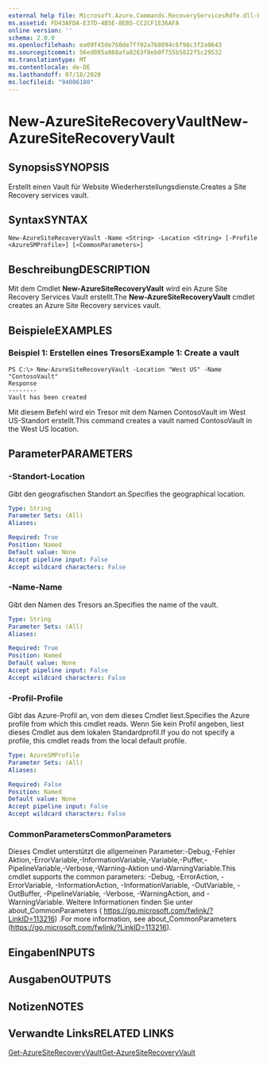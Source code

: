 ```yaml
---
external help file: Microsoft.Azure.Commands.RecoveryServicesRdfe.dll-Help.xml
ms.assetid: FD43AFDA-E37D-4B5E-8EB5-CC2CF1E36AFA
online version: ''
schema: 2.0.0
ms.openlocfilehash: ea09f45de760de7ff02a768094c6f98c3f2a0643
ms.sourcegitcommit: 56ed085a868afa8263f8eb0f755b5822f5c29532
ms.translationtype: MT
ms.contentlocale: de-DE
ms.lasthandoff: 07/18/2020
ms.locfileid: "94006180"
---
```

# <span data-ttu-id="be986-101">New-AzureSiteRecoveryVault</span><span class="sxs-lookup"><span data-stu-id="be986-101">New-AzureSiteRecoveryVault</span></span>

## <span data-ttu-id="be986-102">Synopsis</span><span class="sxs-lookup"><span data-stu-id="be986-102">SYNOPSIS</span></span>
<span data-ttu-id="be986-103">Erstellt einen Vault für Website Wiederherstellungsdienste.</span><span class="sxs-lookup"><span data-stu-id="be986-103">Creates a Site Recovery services vault.</span></span>

## <span data-ttu-id="be986-104">Syntax</span><span class="sxs-lookup"><span data-stu-id="be986-104">SYNTAX</span></span>

```
New-AzureSiteRecoveryVault -Name <String> -Location <String> [-Profile <AzureSMProfile>] [<CommonParameters>]
```

## <span data-ttu-id="be986-105">Beschreibung</span><span class="sxs-lookup"><span data-stu-id="be986-105">DESCRIPTION</span></span>
<span data-ttu-id="be986-106">Mit dem Cmdlet **New-AzureSiteRecoveryVault** wird ein Azure Site Recovery Services Vault erstellt.</span><span class="sxs-lookup"><span data-stu-id="be986-106">The **New-AzureSiteRecoveryVault** cmdlet creates an Azure Site Recovery services vault.</span></span>

## <span data-ttu-id="be986-107">Beispiele</span><span class="sxs-lookup"><span data-stu-id="be986-107">EXAMPLES</span></span>

### <span data-ttu-id="be986-108">Beispiel 1: Erstellen eines Tresors</span><span class="sxs-lookup"><span data-stu-id="be986-108">Example 1: Create a vault</span></span>
```
PS C:\> New-AzureSiteRecoveryVault -Location "West US" -Name "ContosoVault" 
Response
--------
Vault has been created
```

<span data-ttu-id="be986-109">Mit diesem Befehl wird ein Tresor mit dem Namen ContosoVault im West US-Standort erstellt.</span><span class="sxs-lookup"><span data-stu-id="be986-109">This command creates a vault named ContosoVault in the West US location.</span></span>

## <span data-ttu-id="be986-110">Parameter</span><span class="sxs-lookup"><span data-stu-id="be986-110">PARAMETERS</span></span>

### <span data-ttu-id="be986-111">-Standort</span><span class="sxs-lookup"><span data-stu-id="be986-111">-Location</span></span>
<span data-ttu-id="be986-112">Gibt den geografischen Standort an.</span><span class="sxs-lookup"><span data-stu-id="be986-112">Specifies the geographical location.</span></span>

```yaml
Type: String
Parameter Sets: (All)
Aliases: 

Required: True
Position: Named
Default value: None
Accept pipeline input: False
Accept wildcard characters: False
```

### <span data-ttu-id="be986-113">-Name</span><span class="sxs-lookup"><span data-stu-id="be986-113">-Name</span></span>
<span data-ttu-id="be986-114">Gibt den Namen des Tresors an.</span><span class="sxs-lookup"><span data-stu-id="be986-114">Specifies the name of the vault.</span></span>

```yaml
Type: String
Parameter Sets: (All)
Aliases: 

Required: True
Position: Named
Default value: None
Accept pipeline input: False
Accept wildcard characters: False
```

### <span data-ttu-id="be986-115">-Profil</span><span class="sxs-lookup"><span data-stu-id="be986-115">-Profile</span></span>
<span data-ttu-id="be986-116">Gibt das Azure-Profil an, von dem dieses Cmdlet liest.</span><span class="sxs-lookup"><span data-stu-id="be986-116">Specifies the Azure profile from which this cmdlet reads.</span></span>
<span data-ttu-id="be986-117">Wenn Sie kein Profil angeben, liest dieses Cmdlet aus dem lokalen Standardprofil.</span><span class="sxs-lookup"><span data-stu-id="be986-117">If you do not specify a profile, this cmdlet reads from the local default profile.</span></span>

```yaml
Type: AzureSMProfile
Parameter Sets: (All)
Aliases: 

Required: False
Position: Named
Default value: None
Accept pipeline input: False
Accept wildcard characters: False
```

### <span data-ttu-id="be986-118">CommonParameters</span><span class="sxs-lookup"><span data-stu-id="be986-118">CommonParameters</span></span>
<span data-ttu-id="be986-119">Dieses Cmdlet unterstützt die allgemeinen Parameter:-Debug,-Fehler Aktion,-ErrorVariable,-InformationVariable,-Variable,-Puffer,-PipelineVariable,-Verbose,-Warning-Aktion und-WarningVariable.</span><span class="sxs-lookup"><span data-stu-id="be986-119">This cmdlet supports the common parameters: -Debug, -ErrorAction, -ErrorVariable, -InformationAction, -InformationVariable, -OutVariable, -OutBuffer, -PipelineVariable, -Verbose, -WarningAction, and -WarningVariable.</span></span> <span data-ttu-id="be986-120">Weitere Informationen finden Sie unter about_CommonParameters ( https://go.microsoft.com/fwlink/?LinkID=113216) .</span><span class="sxs-lookup"><span data-stu-id="be986-120">For more information, see about_CommonParameters (https://go.microsoft.com/fwlink/?LinkID=113216).</span></span>

## <span data-ttu-id="be986-121">Eingaben</span><span class="sxs-lookup"><span data-stu-id="be986-121">INPUTS</span></span>

## <span data-ttu-id="be986-122">Ausgaben</span><span class="sxs-lookup"><span data-stu-id="be986-122">OUTPUTS</span></span>

## <span data-ttu-id="be986-123">Notizen</span><span class="sxs-lookup"><span data-stu-id="be986-123">NOTES</span></span>

## <span data-ttu-id="be986-124">Verwandte Links</span><span class="sxs-lookup"><span data-stu-id="be986-124">RELATED LINKS</span></span>

[<span data-ttu-id="be986-125">Get-AzureSiteRecoveryVault</span><span class="sxs-lookup"><span data-stu-id="be986-125">Get-AzureSiteRecoveryVault</span></span>](./Get-AzureSiteRecoveryVault.md)



